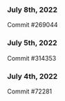 ### July 8th, 2022

Commit #269044

### July 5th, 2022

Commit #314353


### July 4th, 2022

Commit #72281
